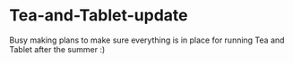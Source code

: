 # Tea-and-Tablet-update
Busy making plans to make sure everything is in place for running Tea and Tablet after the summer :)
